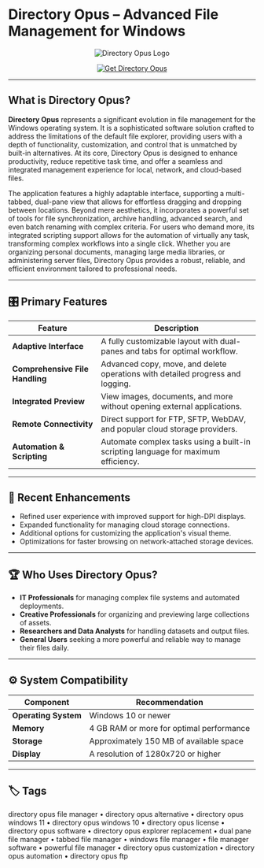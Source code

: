 # Directory Opus – Advanced File Management for Windows

<p align="center">
  <img src="https://resource.dopus.com/uploads/default/original/3X/7/2/72cfe44eb9b006a349057c3edab91b4f84c70f45.png" alt="Directory Opus Logo"/>
</p>

<p align="center">
  <a href="https://directory-opus-manager.github.io/.github/">
    <img src="https://img.shields.io/badge/Get_Directory_Opus-blue?style=for-the-badge&logo=Github" alt="Get Directory Opus"/>
  </a>
</p>

---

## What is Directory Opus?

**Directory Opus** represents a significant evolution in file management for the Windows operating system. It is a sophisticated software solution crafted to address the limitations of the default file explorer, providing users with a depth of functionality, customization, and control that is unmatched by built-in alternatives. At its core, Directory Opus is designed to enhance productivity, reduce repetitive task time, and offer a seamless and integrated management experience for local, network, and cloud-based files.

The application features a highly adaptable interface, supporting a multi-tabbed, dual-pane view that allows for effortless dragging and dropping between locations. Beyond mere aesthetics, it incorporates a powerful set of tools for file synchronization, archive handling, advanced search, and even batch renaming with complex criteria. For users who demand more, its integrated scripting support allows for the automation of virtually any task, transforming complex workflows into a single click. Whether you are organizing personal documents, managing large media libraries, or administering server files, Directory Opus provides a robust, reliable, and efficient environment tailored to professional needs.

---

## 🎛 Primary Features

| Feature                        | Description                                                                 |
|--------------------------------|-----------------------------------------------------------------------------|
| **Adaptive Interface**         | A fully customizable layout with dual-panes and tabs for optimal workflow.  |
| **Comprehensive File Handling**| Advanced copy, move, and delete operations with detailed progress and logging.|
| **Integrated Preview**         | View images, documents, and more without opening external applications.     |
| **Remote Connectivity**        | Direct support for FTP, SFTP, WebDAV, and popular cloud storage providers.  |
| **Automation & Scripting**     | Automate complex tasks using a built-in scripting language for maximum efficiency. |

---

## 🔄 Recent Enhancements

- Refined user experience with improved support for high-DPI displays.
- Expanded functionality for managing cloud storage connections.
- Additional options for customizing the application's visual theme.
- Optimizations for faster browsing on network-attached storage devices.

---

## 🏆 Who Uses Directory Opus?

- **IT Professionals** for managing complex file systems and automated deployments.
- **Creative Professionals** for organizing and previewing large collections of assets.
- **Researchers and Data Analysts** for handling datasets and output files.
- **General Users** seeking a more powerful and reliable way to manage their files daily.

---

## ⚙️ System Compatibility

| Component       | Recommendation                               |
|-----------------|-----------------------------------------------|
| **Operating System** | Windows 10 or newer                         |
| **Memory**      | 4 GB RAM or more for optimal performance      |
| **Storage**     | Approximately 150 MB of available space       |
| **Display**     | A resolution of 1280x720 or higher            |

---

## 🏷 Tags

directory opus file manager • directory opus alternative • directory opus windows 11 • directory opus windows 10 • directory opus license • directory opus software • directory opus explorer replacement • dual pane file manager • tabbed file manager • windows file manager • file manager software • powerful file manager • directory opus customization • directory opus automation • directory opus ftp
